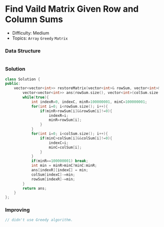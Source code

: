 # Find Vaild Matrix Given Row and Column Sums
- Difficulty: Medium
- Topics: `Array` `Greedy` `Matrix`

### Data Structure
``` cpp
```

### Solution
``` cpp
class Solution {
public:
    vector<vector<int>> restoreMatrix(vector<int>& rowSum, vector<int>& colSum) {
        vector<vector<int>> ans(rowSum.size(), vector<int>(colSum.size()));
        while(true){
            int indexR=0, indexC, minR=100000001, minC=100000001;
            for(int i=0; i<rowSum.size(); i++){
                if(minR>rowSum[i]&&rowSum[i]!=0){
                    indexR=i;
                    minR=rowSum[i];
                }
            }
            for(int i=0; i<colSum.size(); i++){
                if(minC>colSum[i]&&colSum[i]!=0){
                    indexC=i;
                    minC=colSum[i];
                }
            }
            if(minR==100000001) break;
            int min = minR>minC?minC:minR;
            ans[indexR][indexC] = min;
            colSum[indexC]-=min;
            rowSum[indexR]-=min;
        }
        return ans;
    }
};
```

### Improving
``` cpp
// didn't use Greedy algorithm.
```